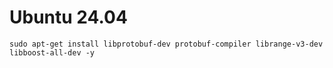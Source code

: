 
# Ubuntu 24.04

```
sudo apt-get install libprotobuf-dev protobuf-compiler librange-v3-dev libboost-all-dev -y
```
